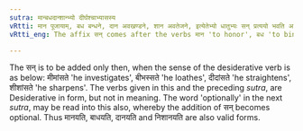```yaml
---
sutra: मान्बधदान्शान्भ्यो दीर्घश्चाभ्यासस्य
vRtti: मान पूजायाम्, बध बन्धने, दान अवखण्डने, शान अवतेजने, इत्येतेभ्यो धातुभ्यः सन् प्रत्ययो भवति अभ्यासस्य चेकारस्य दीर्घादेशो भवति ॥
vRtti_eng: The affix सन् comes after the verbs मान 'to honor', बध 'to bind', दान 'to cut' and शान 'to whet', and long ई is the substitute of the इ (VII. 4. 79) of the reduplicative (VI.1.4) syllable.

---
```

The सन् is to be added only then, when the sense of the desiderative verb is as below: मीमांसते 'he investigates', बीभस्सते 'he loathes', दीदांसते 'he  straightens', शीशांसते 'he sharpens'. The verbs given in this and the preceding _sutra_, are Desiderative in form, but not in meaning. The word 'optionally' in the next _sutra_, may be read into this also, whereby the addition of सन् becomes optional. Thus मानयति, बाधयति, दानयति and निशानयति are also valid forms.